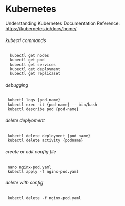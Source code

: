 # Kubernetes
Understanding Kubernetes
Documentation Reference: https://kubernetes.io/docs/home/

###### kubectl commands
      kubectl get nodes
      kubectl get pod
      kubectl get services
      kubectl get deployment
      kubectl get replicaset

###### debugging
     kubectl logs {pod-name}
     kubectl exec -it {pod-name} -- bin/bash
     kubectl describe pod {pod-name}

###### delete deplyoment
     kubectl delete deployment {pod name}
     kubectl delete activity {podname}

###### create or edit config file
     nano nginx-pod.yaml
     kubectl apply -f nginx-pod.yaml

###### delete with config
     kubectl delete -f nginx-pod.yaml
